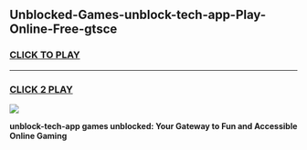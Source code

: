 
## Unblocked-Games-unblock-tech-app-Play-Online-Free-gtsce
<h3>
<a href="https://premium76.site?title=unblock-tech-app&ref=26A">CLICK TO PLAY</a></h3>
<hr>

<h3>
<a href="https://premium76.site?title=unblock-tech-app&ref=26A">CLICK 2 PLAY</a>
  
</h3>

<a href="https://premium76.site?title=unblock-tech-app&ref=26A"><img src="https://clearcache.store/games.png"></a>


**unblock-tech-app games unblocked: Your Gateway to Fun and Accessible Online Gaming**

